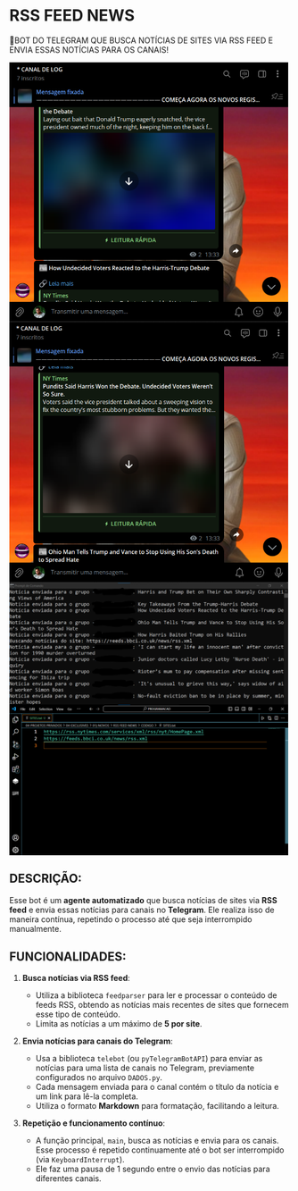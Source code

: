 # RSS FEED NEWS
🤖BOT DO TELEGRAM QUE BUSCA NOTÍCIAS DE SITES VIA RSS FEED E ENVIA ESSAS NOTÍCIAS PARA OS CANAIS!

<img src="./IMAGENS/FOTO_01.png" align="center" width="500"> <br>
<img src="./IMAGENS/FOTO_02.png" align="center" width="500"> <br>
<img src="./IMAGENS/FOTO_03.png" align="center" width="500"> <br>
<img src="./IMAGENS/FOTO_04.png" align="center" width="500"> <br>

## DESCRIÇÃO:
Esse bot é um **agente automatizado** que busca notícias de sites via **RSS feed** e envia essas notícias para canais no **Telegram**. Ele realiza isso de maneira contínua, repetindo o processo até que seja interrompido manualmente.

## FUNCIONALIDADES:
1. **Busca notícias via RSS feed**:
   - Utiliza a biblioteca `feedparser` para ler e processar o conteúdo de feeds RSS, obtendo as notícias mais recentes de sites que fornecem esse tipo de conteúdo.
   - Limita as notícias a um máximo de **5 por site**.
   
2. **Envia notícias para canais do Telegram**:
   - Usa a biblioteca `telebot` (ou `pyTelegramBotAPI`) para enviar as notícias para uma lista de canais no Telegram, previamente configurados no arquivo `DADOS.py`.
   - Cada mensagem enviada para o canal contém o título da notícia e um link para lê-la completa.
   - Utiliza o formato **Markdown** para formatação, facilitando a leitura.

3. **Repetição e funcionamento contínuo**:
   - A função principal, `main`, busca as notícias e envia para os canais. Esse processo é repetido continuamente até o bot ser interrompido (via `KeyboardInterrupt`).
   - Ele faz uma pausa de 1 segundo entre o envio das notícias para diferentes canais.

